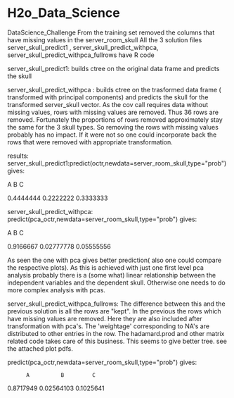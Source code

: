 # H2o_Data_Science
DataScience_Challenge
From the training set removed the columns that have missing values in the server_room_skull
All the 3 solution files server_skull_predict1 , server_skull_predict_withpca, server_skull_predict_withpca_fullrows have R code

server_skull_predict1: builds ctree on the original data frame and predicts the skull

server_skull_predict_withpca : builds ctree on the trasformed data frame ( transformed with principal components) and predicts the skull for the transformed server_skull vector. As the cov call requires data without missing values, rows with missing values are removed. Thus 36 rows are removed. Fortunately the proportions of rows removed approximately stay the same for the 3 skull types. So removing the rows with missing values probably has no impact. If it were not so one could incorporate back the rows that were removed with appropriate transformation.

results:
server_skull_predict1:predict(octr,newdata=server_room_skull,type="prob") gives: 

A         B         C

0.4444444 0.2222222 0.3333333

server_skull_predict_withpca:
predict(pca_octr,newdata=server_room_skull,type="prob") gives:  

A          B          C

0.9166667 0.02777778 0.05555556

As seen the one with pca gives better prediction( also one could compare the respective plots). As this is achieved with just one first level pca analysis probably there is a (some what) linear relationship between the independent variables and the dependent skull.
Otherwise one needs to do more complex analysis with pcas.

server_skull_predict_withpca_fullrows:
The difference between this and the previous solution is all the rows are "kept". In the previous the rows which have missing values are removed. Here they are also included after transformation with pca's. The 'weightage' corresponding to NA's are distributed to other entries in the row. The hadamard.prod and other matrix related code takes care of this business.
This seems to give better tree. see the attached plot pdfs.

predict(pca_octr,newdata=server_room_skull,type="prob") gives:

          A          B         C
 0.8717949 0.02564103 0.1025641







